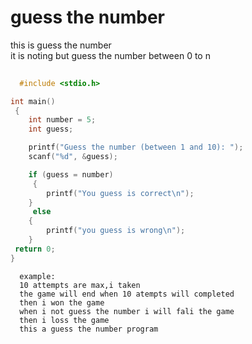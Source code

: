 # guess the number    
 this is guess the number  
 it is noting but guess the number between 0 to n  
```c
  
  #include <stdio.h>

int main()
 {
    int number = 5; 
    int guess;

    printf("Guess the number (between 1 and 10): ");
    scanf("%d", &guess);

    if (guess = number)
     {
        printf("You guess is correct\n");
    }
     else 
    {
        printf("you guess is wrong\n");
    }
 return 0;
}
```
      
      example:    
      10 attempts are max,i taken  
      the game will end when 10 atempts will completed       
      then i won the game    
      when i not guess the number i will fali the game  
      then i loss the game    
      this a guess the number program    
        

